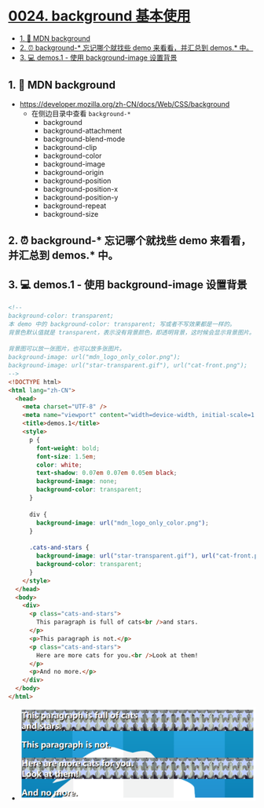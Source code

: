 # [0024. background 基本使用](https://github.com/Tdahuyou/html-css/tree/main/0024.%20background%20%E5%9F%BA%E6%9C%AC%E4%BD%BF%E7%94%A8)

<!-- region:toc -->
- [1. 🔗 MDN background](#1--mdn-background)
- [2. ⏰ background-* 忘记哪个就找些 demo 来看看，并汇总到 demos.* 中。](#2--background-*-忘记哪个就找些-demo-来看看并汇总到-demos*-中)
- [3. 💻 demos.1 - 使用 background-image 设置背景](#3--demos1---使用-background-image-设置背景)
<!-- endregion:toc -->

## 1. 🔗 MDN background

- https://developer.mozilla.org/zh-CN/docs/Web/CSS/background
  - 在侧边目录中查看 `background-*`
    - background
    - background-attachment
    - background-blend-mode
    - background-clip
    - background-color
    - background-image
    - background-origin
    - background-position
    - background-position-x
    - background-position-y
    - background-repeat
    - background-size

## 2. ⏰ background-* 忘记哪个就找些 demo 来看看，并汇总到 demos.* 中。

## 3. 💻 demos.1 - 使用 background-image 设置背景

```html
<!-- 
background-color: transparent;
本 demo 中的 background-color: transparent; 写或者不写效果都是一样的。
背景色默认值就是 transparent，表示没有背景颜色，即透明背景，这时候会显示背景图片。

背景图可以放一张图片，也可以放多张图片。
background-image: url("mdn_logo_only_color.png");
background-image: url("star-transparent.gif"), url("cat-front.png");
-->
<!DOCTYPE html>
<html lang="zh-CN">
  <head>
    <meta charset="UTF-8" />
    <meta name="viewport" content="width=device-width, initial-scale=1.0" />
    <title>demos.1</title>
    <style>
      p {
        font-weight: bold;
        font-size: 1.5em;
        color: white;
        text-shadow: 0.07em 0.07em 0.05em black;
        background-image: none;
        background-color: transparent;
      }

      div {
        background-image: url("mdn_logo_only_color.png");
      }

      .cats-and-stars {
        background-image: url("star-transparent.gif"), url("cat-front.png");
        background-color: transparent;
      }
    </style>
  </head>
  <body>
    <div>
      <p class="cats-and-stars">
        This paragraph is full of cats<br />and stars.
      </p>
      <p>This paragraph is not.</p>
      <p class="cats-and-stars">
        Here are more cats for you.<br />Look at them!
      </p>
      <p>And no more.</p>
    </div>
  </body>
</html>
```

- ![](assets/2024-12-03-15-23-27.png)
